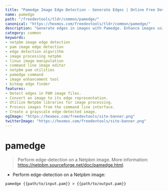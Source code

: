 ```yaml
---
title: "Pamedge Image Edge Detection - Generate Edges | Online Free DevTools by Hexmos"
name: pamedge
path: "/freedevtools/tldr/common/pamedge/"
canonical: "https://hexmos.com/freedevtools/tldr/common/pamedge/"
description: "Generate edges in images with Pamedge. Enhance images using Netpbm tools with this image processing command. Free online tool, no registration required."
category: common
keywords:
- netpbm image edge detection
- pam image edge detection
- edge detection algorithm
- image processing netpbm
- linux image manipulation
- command line image editor
- netpbm pam utilities
- pamedge command
- image enhancement tool
- bitmap edge finder
features:
- Detect edges in PAM image files.
- Convert an image to its edge representation.
- Utilize Netpbm libraries for image processing.
- Process images from the command line interface.
- Create a grayscale edge-detected image.
ogImage: "https://hexmos.com/freedevtools/site-banner.png"
twitterImage: "https://hexmos.com/freedevtools/site-banner.png"
---
```


# pamedge

> Perform edge-detection on a Netpbm image.
> More information: <https://netpbm.sourceforge.net/doc/pamedge.html>.

- Perform edge-detection on a Netpbm image:

`pamedge {{path/to/input.pam}} > {{path/to/output.pam}}`
